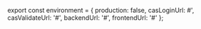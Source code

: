 export const environment = {
production: false,
casLoginUrl: #',
casValidateUrl: '#',
backendUrl: '#',
frontendUrl: '#'
};
